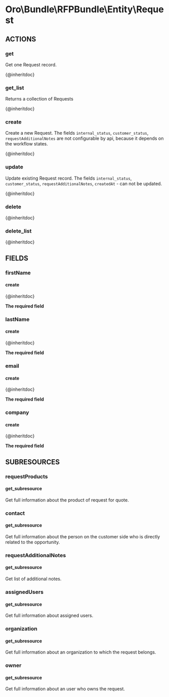 # Oro\Bundle\RFPBundle\Entity\Request

## ACTIONS

### get

Get one Request record.

{@inheritdoc}

### get_list

Returns a collection of Requests

{@inheritdoc}

### create

Create a new Request. The fields `internal_status`, `customer_status`, `requestAdditionalNotes` are not configurable 
by api, because it depends on the workflow states.

{@inheritdoc}

### update

Update existing Request record. The fields `internal_status`, `customer_status`, `requestAdditionalNotes`, 
`createdAt` - can not be updated.

{@inheritdoc}

### delete

{@inheritdoc}

### delete_list

{@inheritdoc}

## FIELDS

### firstName

#### create

{@inheritdoc}

**The required field**

### lastName

#### create

{@inheritdoc}

**The required field**

### email

#### create

{@inheritdoc}

**The required field**

### company

#### create

{@inheritdoc}

**The required field**

## SUBRESOURCES

### requestProducts

#### get_subresource

Get full information about the product of request for quote.

### contact

#### get_subresource

Get full information about the person on the customer side who is directly related to the opportunity.

### requestAdditionalNotes

#### get_subresource

Get list of additional notes.

### assignedUsers

#### get_subresource

Get full information about assigned users.

### organization

#### get_subresource

Get full information about an organization to which the request belongs.

### owner

#### get_subresource

Get full information about an user who owns the request.
